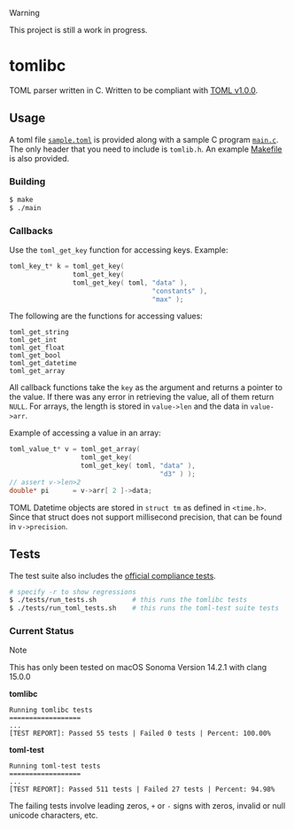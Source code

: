 > [!WARNING]  
> This project is still a work in progress.

# tomlibc

TOML parser written in C.
Written to be compliant with [TOML v1.0.0](https://toml.io/en/v1.0.0).

## Usage

A toml file [`sample.toml`](sample.toml) is provided along with a sample C program [`main.c`](main.c).
The only header that you need to include is `tomlib.h`.
An example [Makefile](Makefile) is also provided.

### Building

```bash
$ make
$ ./main
```

### Callbacks

Use the `toml_get_key` function for accessing keys.
Example:

```c
toml_key_t* k = toml_get_key(
                toml_get_key(
                toml_get_key( toml, "data" ),
                                    "constants" ),
                                    "max" );
```

The following are the functions for accessing values:

```
toml_get_string
toml_get_int
toml_get_float
toml_get_bool
toml_get_datetime
toml_get_array
```

All callback functions take the `key` as the argument and returns a pointer to the value.
If there was any error in retrieving the value, all of them return `NULL`.
For arrays, the length is stored in `value->len` and the data in `value->arr`.

Example of accessing a value in an array:

```c
toml_value_t* v = toml_get_array(
                  toml_get_key(
                  toml_get_key( toml, "data" ),
                                      "d3" ) );
// assert v->len>2
double* pi      = v->arr[ 2 ]->data;
```

TOML Datetime objects are stored in `struct tm` as defined in `<time.h>`.
Since that struct does not support millisecond precision, that can be found in `v->precision`.

## Tests

The test suite also includes the [official compliance tests](https://github.com/toml-lang/toml-test).

```bash
# specify -r to show regressions
$ ./tests/run_tests.sh         # this runs the tomlibc tests
$ ./tests/run_toml_tests.sh    # this runs the toml-test suite tests
```

### Current Status

> [!NOTE]
> This has only been tested on macOS Sonoma Version 14.2.1 with clang 15.0.0

**tomlibc**

```
Running tomlibc tests
==================
...
[TEST REPORT]: Passed 55 tests | Failed 0 tests | Percent: 100.00%
```

**toml-test**

```
Running toml-test tests
==================
...
[TEST REPORT]: Passed 511 tests | Failed 27 tests | Percent: 94.98%
```

The failing tests involve leading zeros, `+` or `-` signs with zeros, invalid or null unicode characters, etc.
